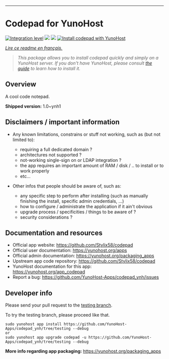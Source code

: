 

---

<!--
N.B.: This README was automatically generated by https://github.com/YunoHost/apps/tree/master/tools/README-generator
It shall NOT be edited by hand.
-->

# Codepad for YunoHost

[![Integration level](https://dash.yunohost.org/integration/codepad.svg)](https://dash.yunohost.org/appci/app/codepad) ![](https://ci-apps.yunohost.org/ci/badges/codepad.status.svg)  ![](https://ci-apps.yunohost.org/ci/badges/codepad.maintain.svg)
[![Install codepad with YunoHost](https://install-app.yunohost.org/install-with-yunohost.svg)](https://install-app.yunohost.org/?app=codepad)

*[Lire ce readme en français.](./README_fr.md)*

> *This package allows you to install codepad quickly and simply on a YunoHost server.
If you don't have YunoHost, please consult [the guide](https://yunohost.org/#/install) to learn how to install it.*

## Overview

A cool code notepad.

**Shipped version:** 1.0~ynh1






## Disclaimers / important information

* Any known limitations, constrains or stuff not working, such as (but not limited to):
    * requiring a full dedicated domain ?
    * architectures not supported ?
    * not-working single-sign on or LDAP integration ?
    * the app requires an important amount of RAM / disk / .. to install or to work properly
    * etc...

* Other infos that people should be aware of, such as:
    * any specific step to perform after installing (such as manually finishing the install, specific admin credentials, ...)
    * how to configure / administrate the application if it ain't obvious
    * upgrade process / specificities / things to be aware of ?
    * security considerations ?



## Documentation and resources

* Official app website: https://github.com/Stylix58/codepad
* Official user documentation: https://yunohost.org/apps
* Official admin documentation: https://yunohost.org/packaging_apps
* Upstream app code repository:  https://github.com/Stylix58/codepad
* YunoHost documentation for this app: https://yunohost.org/app_codepad
* Report a bug: https://github.com/YunoHost-Apps/codepad_ynh/issues

## Developer info

Please send your pull request to the [testing branch](https://github.com/YunoHost-Apps/codepad_ynh/tree/testing).

To try the testing branch, please proceed like that.
```
sudo yunohost app install https://github.com/YunoHost-Apps/codepad_ynh/tree/testing --debug
or
sudo yunohost app upgrade codepad -u https://github.com/YunoHost-Apps/codepad_ynh/tree/testing --debug
```

**More info regarding app packaging:** https://yunohost.org/packaging_apps